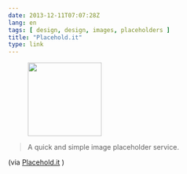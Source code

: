 ```yaml
---
date: 2013-12-11T07:07:28Z
lang: en
tags: [ design, design, images, placeholders ]
title: "Placehold.it"
type: link
---
```


<figure>
<a
href="https://hugo.ferreira.cc/a-quick-and-simple-image-placeholder-service/attachment/288/"
rel="attachment"><img
src="/wp-content/uploads/2013/12/tumblr_mxnpy7CX0V1qz82meo1_500-150x150.gif"
width="150" height="150" /></a></figure>

> A quick and simple image placeholder service.

(via [Placehold.it](http://placehold.it/) )
